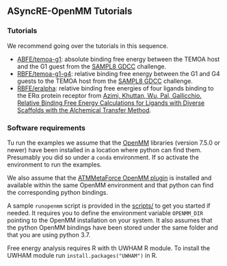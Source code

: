 ASyncRE-OpenMM Tutorials
------------------------

### Tutorials

We recommend going over the tutorials in this sequence. 

- [ABFE/temoa-g1](ABFE/temoa-g1): absolute binding free energy between the TEMOA host and the G1 guest from the [SAMPL8 GDCC](https://github.com/samplchallenges/SAMPL8/tree/master/host_guest/GDCC) challenge.
 - [RBFE/temoa-g1-g4](RBFE/temoa-g1-g4): relative binding free energy between the G1 and G4 guests to the TEMOA host from the [SAMPL8 GDCC](https://github.com/samplchallenges/SAMPL8/tree/master/host_guest/GDCC) challenge.
 - [RBFE/eralpha](RBFE/eralpha): relative binding free energies of four ligands binding to the ERα protein receptor from [Azimi, Khuttan, Wu, Pal, Gallicchio. Relative Binding Free Energy Calculations for Ligands with Diverse Scaffolds with the Alchemical Transfer Method](https://arxiv.org/abs/2107.05153).

### Software requirements

Tu run the examples we assume that the [OpenMM](http://openmm.org) libraries (version 7.5.0 or newer) have been installed in a location where python can find them. Presumably you did so under a `conda` environment. If so activate the environment to run the examples.

We also assume that the [ATMMetaForce OpenMM plugin](https://github.com/Gallicchio-Lab/openmm-atmmetaforce-plugin) is installed and available within the same OpenMM environment and that python can find the corresponding python bindings.

A sample `runopenmm` script is provided in the  [scripts/]( https://github.com/Gallicchio-Lab/async_re-openmm/tree/master/examples/scripts) to get you started if needed. It requires you to define the environment variable `OPENMM_DIR` pointing to the OpenMM installation on your system. It also assumes that the python OpenMM bindings have been stored under the same folder and that you are using python 3.7.

Free energy analysis requires R with th UWHAM R module. To install the UWHAM module run `install.packages("UWHAM")` in R.

